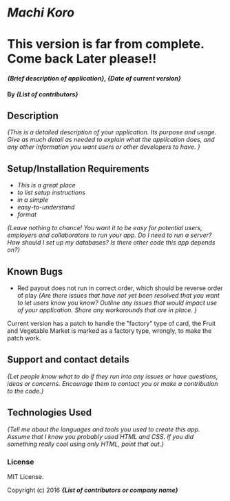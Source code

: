 # _Machi Koro_

# This version is far from complete. Come back Later please!!


#### _{Brief description of application}, {Date of current version}_

#### By _**{List of contributors}**_

## Description

_{This is a detailed description of your application. Its purpose and usage.  Give as much detail as needed to explain what the application does, and any other information you want users or other developers to have. }_

## Setup/Installation Requirements

* _This is a great place_
* _to list setup instructions_
* _in a simple_
* _easy-to-understand_
* _format_

_{Leave nothing to chance! You want it to be easy for potential users, employers and collaborators to run your app. Do I need to run a server? How should I set up my databases? Is there other code this app depends on?}_

## Known Bugs

* Red payout does not run in correct order, which should be reverse order of play
_{Are there issues that have not yet been resolved that you want to let users know you know?  Outline any issues that would impact use of your application.  Share any workarounds that are in place. }_

Current version has a patch to handle the "factory" type of card, the Fruit and Vegetable Market is marked as a factory type, wrongly, to make the patch work.

## Support and contact details

_{Let people know what to do if they run into any issues or have questions, ideas or concerns.  Encourage them to contact you or make a contribution to the code.}_

## Technologies Used

_{Tell me about the languages and tools you used to create this app. Assume that I know you probably used HTML and CSS. If you did something really cool using only HTML, point that out.}_

### License

MIT License.

Copyright (c) 2016 **_{List of contributors or company name}_**

